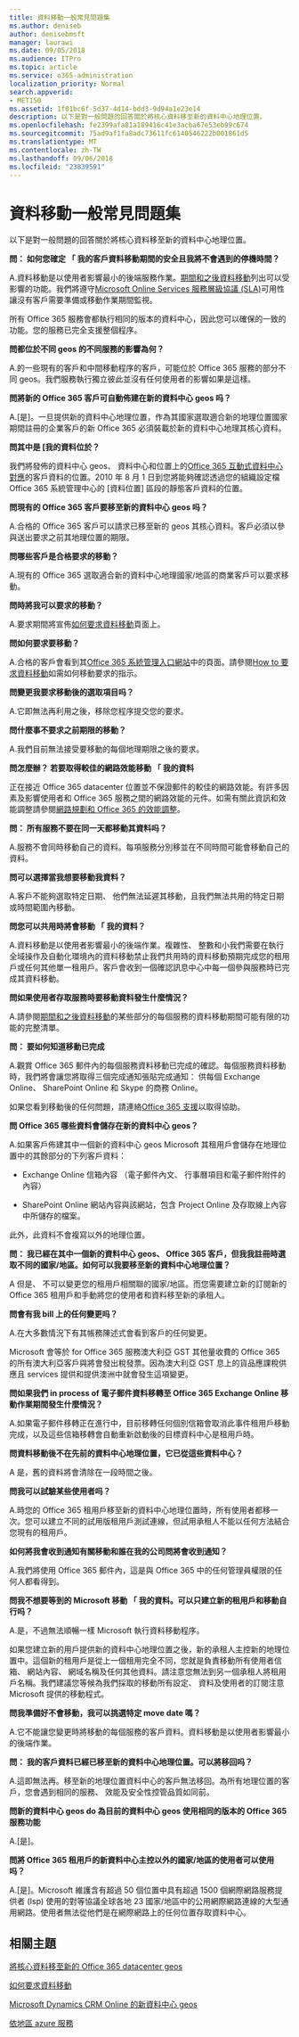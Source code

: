 ```yaml
---
title: 資料移動一般常見問題集
ms.author: deniseb
author: denisebmsft
manager: laurawi
ms.date: 09/05/2018
ms.audience: ITPro
ms.topic: article
ms.service: o365-administration
localization_priority: Normal
search.appverid:
- MET150
ms.assetid: 1f01bc6f-5d37-4d14-bdd3-9d94a1e23e14
description: 以下是對一般問題的回答關於將核心資料移至新的資料中心地理位置。
ms.openlocfilehash: fe2399afa81a189416c41e3acba67e53eb99c674
ms.sourcegitcommit: 75ad9af1fa8adc73611fc6140546222b001861d5
ms.translationtype: MT
ms.contentlocale: zh-TW
ms.lasthandoff: 09/06/2018
ms.locfileid: "23839591"
---
```

# <a name="data-move-general-faq"></a>資料移動一般常見問題集

以下是對一般問題的回答關於將核心資料移至新的資料中心地理位置。
  
 **問： 如何您確定 「 我的客戶資料移動期間的安全且我將不會遇到的停機時間？**
  
A.資料移動是以使用者影響最小的後端服務作業。[期間和之後資料移動](during-and-after-your-data-move.md)列出可以受影響的功能。我們將遵守[Microsoft Online Services 服務層級協議 (SLA)](https://go.microsoft.com/fwlink/p/?LinkId=523897)可用性讓沒有客戶需要準備或移動作業期間監視。 
  
所有 Office 365 服務會都執行相同的版本的資料中心，因此您可以確保的一致的功能。您的服務已完全支援整個程序。
  
 **問都位於不同 geos 的不同服務的影響為何？**
  
A.的一些現有的客戶和中間移動程序的客戶，可能位於 Office 365 服務的部分不同 geos。我們服務執行獨立彼此並沒有任何使用者的影響如果是這樣。
  
 **問將新的 Office 365 客戶可自動佈建在新的資料中心 geos 吗？**
  
A.[是]。一旦提供新的資料中心地理位置，作為其國家選取適合新的地理位置國家期間註冊的企業客戶的新 Office 365 必須裝載於新的資料中心地理其核心資料。
  
 **問其中是 [我的資料位於？**
  
我們將發佈的資料中心 geos、 資料中心和位置上的[Office 365 互動式資料中心對應](https://o365datacentermap.azurewebsites.net)的客戶資料的位置。2010 年 8 月 1 日到您將能夠確認透過您的組織設定檔 Office 365 系統管理中心的 [資料位置] 區段的靜態客戶資料的位置。
  
 **問現有的 Office 365 客戶要移至新的資料中心 geos 吗？**
  
A.合格的 Office 365 客戶可以請求已移至新的 geos 其核心資料。客戶必須以參與送出要求之前其地理位置的期限。 
  
 **問哪些客戶是合格要求的移動？**
  
A.現有的 Office 365 選取適合新的資料中心地理國家/地區的商業客戶可以要求移動。 
  
 **問時將我可以要求的移動？**
  
A.要求期間將宣佈[如何要求資料移動](request-your-data-move.md)頁面上。 
  
 **問如何要求要移動？**
  
A.合格的客戶會看到其[Office 365 系統管理入口網站](https://portal.office.com/)中的頁面。請參閱[How to 要求資料移動](request-your-data-move.md)如需如何移動要求的指示。 
  
 **問變更我要求移動後的選取項目吗？**
  
A.它即無法再利用之後，移除您程序提交您的要求。
  
 **問什麼事不要求之前期限的移動？**
  
A.我們目前無法接受要移動的每個地理期限之後的要求。
  
 **問怎麼辦？ 若要取得較佳的網路效能移動 「 我的資料**
  
正在接近 Office 365 datacenter 位置並不保證郵件的較佳的網路效能。有許多因素及影響使用者和 Office 365 服務之間的網路效能的元件。如需有關此資訊和效能調整請參閱[網路規劃和 Office 365 的效能調整](network-planning-and-performance.md)。
  
 **問： 所有服務不要在同一天都移動其資料吗？**
  
A.服務不會同時移動自己的資料。每項服務分別移並在不同時間可能會移動自己的資料。
  
 **問可以選擇當我想要移動我資料？**
  
A.客戶不能夠選取特定日期、 他們無法延遲其移動，且我們無法共用的特定日期或時間範圍內移動。
  
 **問您可以共用時將會移動 「 我的資料？**
  
A.資料移動是以使用者影響最小的後端作業。複雜性、 整數和小我們需要在執行全域操作及自動化環境內的資料移動禁止我們共用時的資料移動預期完成您的租用戶或任何其他單一租用戶。客戶會收到一個確認訊息中心中每一個參與服務時已完成其資料移動。 
  
 **問如果使用者存取服務時要移動資料發生什麼情況？**
  
A.請參閱[期間和之後資料移動](during-and-after-your-data-move.md)的某些部分的每個服務的資料移動期間可能有限的功能的完整清單。 
  
 **問： 要如何知道移動已完成**
  
A.觀賞 Office 365 郵件內的每個服務資料移動已完成的確認。每個服務資料移動時，我們將會讓您將取得三個完成通知張貼完成通知： 供每個 Exchange Online、 SharePoint Online 和 Skype 的商務 Online。
  
如果您看到移動後的任何問題，請連絡[Office 365 支援](https://go.microsoft.com/fwlink/p/?LinkID=522459)以取得協助。 
  
 **問 Office 365 哪些資料會儲存在新的資料中心 geos？**
  
A.如果客戶佈建其中一個新的資料中心 geos Microsoft 其租用戶會儲存在地理位置中的其餘部分的下列客戶資料：
  
- Exchange Online 信箱內容 （電子郵件內文、 行事曆項目和電子郵件附件的內容）
    
- SharePoint Online 網站內容與該網站，包含 Project Online 及存取線上內容中所儲存的檔案。
    
此外，此資料不會複寫以外的地理位置。
  
 **問： 我已經在其中一個新的資料中心 geos、 Office 365 客戶，但我我註冊時選取不同的國家/地區。如何可以我要移至新的資料中心地理位置？**
  
A 但是、 不可以變更您的租用戶相關聯的國家/地區。而您需要建立新的訂閱新的 Office 365 租用戶和手動將您的使用者和資料移至新的承租人。
  
 **問會有我 bill 上的任何變更吗？**
  
A.在大多數情況下有其帳務陳述式會看到客戶的任何變更。
  
Microsoft 會等於 for Office 365 服務澳大利亞 GST 其他量收費的 Office 365 的所有澳大利亞客戶與將會發出稅發票。因為澳大利亞 GST 息上的貨品應課稅供應且 services 提供和提供澳洲中就會發生這項變更。
  
 **問如果我們 in process of 電子郵件資料移轉至 Office 365 Exchange Online 移動作業期間發生什麼情況？**
  
A.如果電子郵件移轉正在進行中，目前移轉任何個別信箱會取消此事件租用戶移動完成，以及這些信箱移轉會自動重新啟動後的目標資料中心是租用戶時。
  
 **問資料移動後不在先前的資料中心地理位置，它已從這些資料中心？**
  
A 是，舊的資料將會清除在一段時間之後。
  
 **問我可以試驗某些使用者吗？**
  
A.時您的 Office 365 租用戶移至新的資料中心地理位置時，所有使用者都移一次。您可以建立不同的試用版租用戶測試連線，但試用承租人不能以任何方法結合您現有的租用戶。
  
 **如何將我會收到通知有關移動和誰在我的公司問將會收到通知？**
  
A.我們將使用 Office 365 郵件內，這是與 Office 365 中的任何管理員權限的任何人都看得到。
  
 **問我不想要等到的 Microsoft 移動 「 我的資料。可以只建立新的租用戶和移動自行吗？**
  
A.是，不過無法順暢一樣 Microsoft 執行資料移動程序。
  
如果您建立新的用戶提供新的資料中心地理位置之後，新的承租人主控新的地理位置中。這個新的租用戶是從上一個租用完全不同，您就是負責移動所有使用者信箱、 網站內容、 網域名稱及任何其他資料。請注意您無法到另一個承租人將租用戶名稱。我們建議您等候為我們採取的移動所有設定、 資料及使用者的訂閱注意 Microsoft 提供的移動程式。
  
 **問我準備好不會移動，我可以挑選特定 move date 嗎？**
  
A.它不能讓您變更時將移動的每個服務的客戶資料。資料移動是以使用者影響最小的後端作業。
  
 **問： 我的客戶資料已經已移至新的資料中心地理位置。可以將移回吗？**
  
A.這即無法再。移至新的地理位置資料中心的客戶無法移回。為所有地理位置的客戶，您會遇到相同的服務、 效能及安全性控管品質如同前。
  
 **問新的資料中心 geos do 為目前的資料中心 geos 使用相同的版本的 Office 365 服務功能**
  
A.[是]。
  
 **問將 Office 365 租用戶的新資料中心主控以外的國家/地區的使用者可以使用吗？**
  
A.[是]。Microsoft 維護含有超過 50 個位置中具有超過 1500 個網際網路服務提供者 (Isp) 使用的對等協議全球各地 23 國家/地區中的公用網際網路連線的大型通用網路。使用者無法從他們是在網際網路上的任何位置存取資料中心。
  
## <a name="related-topics"></a>相關主題

[將核心資料移至新的 Office 365 datacenter geos](moving-data-to-new-datacenter-geos.md)

[如何要求資料移動](request-your-data-move.md)

[Microsoft Dynamics CRM Online 的新資料中心 geos](https://go.microsoft.com/fwlink/p/?Linkid=615924)
  
[依地區 azure 服務](https://azure.microsoft.com/en-us/regions/)
